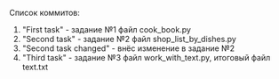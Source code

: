 Список коммитов:
1. "First task" - задание №1 файл cook_book.py
2. "Second task" - задание №2 файл shop_list_by_dishes.py
3. "Second task changed" - внёс изменение в задание №2
4. "Third task" - задание №3 файл work_with_text.py, итоговый файл text.txt
